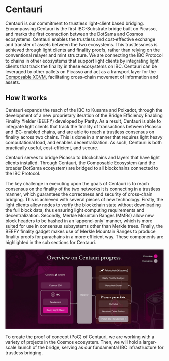 # Centauri

Centauri is our commitment to trustless light-client based bridging. Encompassing Centauri is the first IBC-Substrate bridge built on Picasso, and marks the first connection between the DotSama and Cosmos ecosystems. Centauri enables the trustless and cost-effective exchange and transfer of assets between the two ecosystems. This trustlessness is achieved through light clients and finality proofs, rather than relying on the conventional relayer and mint structure. We are connecting the IBC Protocol to chains in other ecosystems that support light clients by integrating light clients that track the finality in these ecosystems on IBC. Centauri can be leveraged by other pallets on Picasso and act as a transport layer for the [Composable XCVM](https://dali.devnets.composablefinance.ninja/products/cross-chain-virtual-machine.html), facilitating cross-chain movement of information and assets.


## How it works

Centauri expands the reach of the IBC to Kusama and Polkadot, through the development of a new proprietary iteration of the Bridge Efficiency Enabling Finality Yielder (BEEFY) developed by Parity. As a result, Centauri is able to integrate light clients that track the finality of transactions between Picasso and IBC-enabled chains, and are able to reach a trustless consensus on finality across two chains. This is done in a manner that requires light heavy computational load, and enables decentralization. As such, Centauri is both practically useful, cost-efficient, and secure.

Centauri serves to bridge Picasso to blockchains and layers that have light clients installed. Through Centauri, the Composable Ecosystem (and the broader DotSama ecosystem) are bridged to all blockchains connected to the IBC Protocol.

The key challenge in executing upon the goals of Centauri is to reach consensus on the finality of the two networks it is connecting in a trustless manner, which guarantees the correctness and security of cross-chain bridging. This is achieved with several pieces of new technology. Firstly, the light clients allow nodes to verify the blockchain state without downloading the full block data, thus ensuring light computing requirements and decentralization. Secondly, Merkle Mountain Ranges (MMRs) allow new block headers to be hashed in an ‘append-only’ manner, which is more suited for use in consensus subsystems other than Merkle trees. Finally, the BEEFY finality gadget makes use of Merkle Mountain Ranges to produce finality proofs for parachains in a more efficient way. These components are highlighted in the sub sections for Centauri.


![overview_centauri_progress](./overview-centauri-progress.png)


To create the proof of concept (PoC) of Centauri, we are working with a variety of projects in the Cosmos ecosystem. Then, we will hold a larger-scale launch of the bridge, serving as our fundamental IBC infrastructure for trustless bridging.
